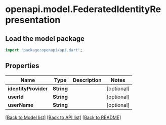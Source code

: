 # openapi.model.FederatedIdentityRepresentation

## Load the model package
```dart
import 'package:openapi/api.dart';
```

## Properties
Name | Type | Description | Notes
------------ | ------------- | ------------- | -------------
**identityProvider** | **String** |  | [optional] 
**userId** | **String** |  | [optional] 
**userName** | **String** |  | [optional] 

[[Back to Model list]](../README.md#documentation-for-models) [[Back to API list]](../README.md#documentation-for-api-endpoints) [[Back to README]](../README.md)


